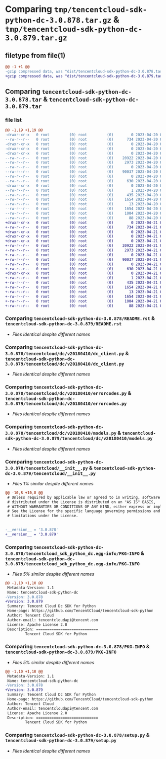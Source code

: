 # Comparing `tmp/tencentcloud-sdk-python-dc-3.0.878.tar.gz` & `tmp/tencentcloud-sdk-python-dc-3.0.879.tar.gz`

## filetype from file(1)

```diff
@@ -1 +1 @@
-gzip compressed data, was "dist/tencentcloud-sdk-python-dc-3.0.878.tar", last modified: Thu Apr 20 00:26:15 2023, max compression
+gzip compressed data, was "dist/tencentcloud-sdk-python-dc-3.0.879.tar", last modified: Fri Apr 21 00:42:46 2023, max compression
```

## Comparing `tencentcloud-sdk-python-dc-3.0.878.tar` & `tencentcloud-sdk-python-dc-3.0.879.tar`

### file list

```diff
@@ -1,19 +1,19 @@
-drwxr-xr-x   0 root         (0) root         (0)        0 2023-04-20 00:26:15.000000 tencentcloud-sdk-python-dc-3.0.878/
--rw-r--r--   0 root         (0) root         (0)      734 2023-04-20 00:26:15.000000 tencentcloud-sdk-python-dc-3.0.878/README.rst
-drwxr-xr-x   0 root         (0) root         (0)        0 2023-04-20 00:26:15.000000 tencentcloud-sdk-python-dc-3.0.878/tencentcloud/
-drwxr-xr-x   0 root         (0) root         (0)        0 2023-04-20 00:26:15.000000 tencentcloud-sdk-python-dc-3.0.878/tencentcloud/dc/
-drwxr-xr-x   0 root         (0) root         (0)        0 2023-04-20 00:26:15.000000 tencentcloud-sdk-python-dc-3.0.878/tencentcloud/dc/v20180410/
--rw-r--r--   0 root         (0) root         (0)    20922 2023-04-20 00:26:15.000000 tencentcloud-sdk-python-dc-3.0.878/tencentcloud/dc/v20180410/dc_client.py
--rw-r--r--   0 root         (0) root         (0)     2973 2023-04-20 00:26:15.000000 tencentcloud-sdk-python-dc-3.0.878/tencentcloud/dc/v20180410/errorcodes.py
--rw-r--r--   0 root         (0) root         (0)        0 2023-04-20 00:26:15.000000 tencentcloud-sdk-python-dc-3.0.878/tencentcloud/dc/v20180410/__init__.py
--rw-r--r--   0 root         (0) root         (0)    90037 2023-04-20 00:26:15.000000 tencentcloud-sdk-python-dc-3.0.878/tencentcloud/dc/v20180410/models.py
--rw-r--r--   0 root         (0) root         (0)        0 2023-04-20 00:26:15.000000 tencentcloud-sdk-python-dc-3.0.878/tencentcloud/dc/__init__.py
--rw-r--r--   0 root         (0) root         (0)      630 2023-04-20 00:26:15.000000 tencentcloud-sdk-python-dc-3.0.878/tencentcloud/__init__.py
-drwxr-xr-x   0 root         (0) root         (0)        0 2023-04-20 00:26:15.000000 tencentcloud-sdk-python-dc-3.0.878/tencentcloud_sdk_python_dc.egg-info/
--rw-r--r--   0 root         (0) root         (0)        1 2023-04-20 00:26:15.000000 tencentcloud-sdk-python-dc-3.0.878/tencentcloud_sdk_python_dc.egg-info/dependency_links.txt
--rw-r--r--   0 root         (0) root         (0)      435 2023-04-20 00:26:15.000000 tencentcloud-sdk-python-dc-3.0.878/tencentcloud_sdk_python_dc.egg-info/SOURCES.txt
--rw-r--r--   0 root         (0) root         (0)     1654 2023-04-20 00:26:15.000000 tencentcloud-sdk-python-dc-3.0.878/tencentcloud_sdk_python_dc.egg-info/PKG-INFO
--rw-r--r--   0 root         (0) root         (0)       13 2023-04-20 00:26:15.000000 tencentcloud-sdk-python-dc-3.0.878/tencentcloud_sdk_python_dc.egg-info/top_level.txt
--rw-r--r--   0 root         (0) root         (0)     1654 2023-04-20 00:26:15.000000 tencentcloud-sdk-python-dc-3.0.878/PKG-INFO
--rw-r--r--   0 root         (0) root         (0)     1004 2023-04-20 00:26:15.000000 tencentcloud-sdk-python-dc-3.0.878/setup.py
--rw-r--r--   0 root         (0) root         (0)       88 2023-04-20 00:26:15.000000 tencentcloud-sdk-python-dc-3.0.878/setup.cfg
+drwxr-xr-x   0 root         (0) root         (0)        0 2023-04-21 00:42:46.000000 tencentcloud-sdk-python-dc-3.0.879/
+-rw-r--r--   0 root         (0) root         (0)      734 2023-04-21 00:42:46.000000 tencentcloud-sdk-python-dc-3.0.879/README.rst
+drwxr-xr-x   0 root         (0) root         (0)        0 2023-04-21 00:42:46.000000 tencentcloud-sdk-python-dc-3.0.879/tencentcloud/
+drwxr-xr-x   0 root         (0) root         (0)        0 2023-04-21 00:42:46.000000 tencentcloud-sdk-python-dc-3.0.879/tencentcloud/dc/
+drwxr-xr-x   0 root         (0) root         (0)        0 2023-04-21 00:42:46.000000 tencentcloud-sdk-python-dc-3.0.879/tencentcloud/dc/v20180410/
+-rw-r--r--   0 root         (0) root         (0)    20922 2023-04-21 00:42:46.000000 tencentcloud-sdk-python-dc-3.0.879/tencentcloud/dc/v20180410/dc_client.py
+-rw-r--r--   0 root         (0) root         (0)     2973 2023-04-21 00:42:46.000000 tencentcloud-sdk-python-dc-3.0.879/tencentcloud/dc/v20180410/errorcodes.py
+-rw-r--r--   0 root         (0) root         (0)        0 2023-04-21 00:42:46.000000 tencentcloud-sdk-python-dc-3.0.879/tencentcloud/dc/v20180410/__init__.py
+-rw-r--r--   0 root         (0) root         (0)    90037 2023-04-21 00:42:46.000000 tencentcloud-sdk-python-dc-3.0.879/tencentcloud/dc/v20180410/models.py
+-rw-r--r--   0 root         (0) root         (0)        0 2023-04-21 00:42:46.000000 tencentcloud-sdk-python-dc-3.0.879/tencentcloud/dc/__init__.py
+-rw-r--r--   0 root         (0) root         (0)      630 2023-04-21 00:42:46.000000 tencentcloud-sdk-python-dc-3.0.879/tencentcloud/__init__.py
+drwxr-xr-x   0 root         (0) root         (0)        0 2023-04-21 00:42:46.000000 tencentcloud-sdk-python-dc-3.0.879/tencentcloud_sdk_python_dc.egg-info/
+-rw-r--r--   0 root         (0) root         (0)        1 2023-04-21 00:42:46.000000 tencentcloud-sdk-python-dc-3.0.879/tencentcloud_sdk_python_dc.egg-info/dependency_links.txt
+-rw-r--r--   0 root         (0) root         (0)      435 2023-04-21 00:42:46.000000 tencentcloud-sdk-python-dc-3.0.879/tencentcloud_sdk_python_dc.egg-info/SOURCES.txt
+-rw-r--r--   0 root         (0) root         (0)     1654 2023-04-21 00:42:46.000000 tencentcloud-sdk-python-dc-3.0.879/tencentcloud_sdk_python_dc.egg-info/PKG-INFO
+-rw-r--r--   0 root         (0) root         (0)       13 2023-04-21 00:42:46.000000 tencentcloud-sdk-python-dc-3.0.879/tencentcloud_sdk_python_dc.egg-info/top_level.txt
+-rw-r--r--   0 root         (0) root         (0)     1654 2023-04-21 00:42:46.000000 tencentcloud-sdk-python-dc-3.0.879/PKG-INFO
+-rw-r--r--   0 root         (0) root         (0)     1004 2023-04-21 00:42:46.000000 tencentcloud-sdk-python-dc-3.0.879/setup.py
+-rw-r--r--   0 root         (0) root         (0)       88 2023-04-21 00:42:46.000000 tencentcloud-sdk-python-dc-3.0.879/setup.cfg
```

### Comparing `tencentcloud-sdk-python-dc-3.0.878/README.rst` & `tencentcloud-sdk-python-dc-3.0.879/README.rst`

 * *Files identical despite different names*

### Comparing `tencentcloud-sdk-python-dc-3.0.878/tencentcloud/dc/v20180410/dc_client.py` & `tencentcloud-sdk-python-dc-3.0.879/tencentcloud/dc/v20180410/dc_client.py`

 * *Files identical despite different names*

### Comparing `tencentcloud-sdk-python-dc-3.0.878/tencentcloud/dc/v20180410/errorcodes.py` & `tencentcloud-sdk-python-dc-3.0.879/tencentcloud/dc/v20180410/errorcodes.py`

 * *Files identical despite different names*

### Comparing `tencentcloud-sdk-python-dc-3.0.878/tencentcloud/dc/v20180410/models.py` & `tencentcloud-sdk-python-dc-3.0.879/tencentcloud/dc/v20180410/models.py`

 * *Files identical despite different names*

### Comparing `tencentcloud-sdk-python-dc-3.0.878/tencentcloud/__init__.py` & `tencentcloud-sdk-python-dc-3.0.879/tencentcloud/__init__.py`

 * *Files 1% similar despite different names*

```diff
@@ -10,8 +10,8 @@
 # Unless required by applicable law or agreed to in writing, software
 # distributed under the License is distributed on an "AS IS" BASIS,
 # WITHOUT WARRANTIES OR CONDITIONS OF ANY KIND, either express or implied.
 # See the License for the specific language governing permissions and
 # limitations under the License.
 
 
-__version__ = '3.0.878'
+__version__ = '3.0.879'
```

### Comparing `tencentcloud-sdk-python-dc-3.0.878/tencentcloud_sdk_python_dc.egg-info/PKG-INFO` & `tencentcloud-sdk-python-dc-3.0.879/tencentcloud_sdk_python_dc.egg-info/PKG-INFO`

 * *Files 5% similar despite different names*

```diff
@@ -1,10 +1,10 @@
 Metadata-Version: 1.1
 Name: tencentcloud-sdk-python-dc
-Version: 3.0.878
+Version: 3.0.879
 Summary: Tencent Cloud Dc SDK for Python
 Home-page: https://github.com/TencentCloud/tencentcloud-sdk-python
 Author: Tencent Cloud
 Author-email: tencentcloudapi@tencent.com
 License: Apache License 2.0
 Description: ============================
         Tencent Cloud SDK for Python
```

### Comparing `tencentcloud-sdk-python-dc-3.0.878/PKG-INFO` & `tencentcloud-sdk-python-dc-3.0.879/PKG-INFO`

 * *Files 5% similar despite different names*

```diff
@@ -1,10 +1,10 @@
 Metadata-Version: 1.1
 Name: tencentcloud-sdk-python-dc
-Version: 3.0.878
+Version: 3.0.879
 Summary: Tencent Cloud Dc SDK for Python
 Home-page: https://github.com/TencentCloud/tencentcloud-sdk-python
 Author: Tencent Cloud
 Author-email: tencentcloudapi@tencent.com
 License: Apache License 2.0
 Description: ============================
         Tencent Cloud SDK for Python
```

### Comparing `tencentcloud-sdk-python-dc-3.0.878/setup.py` & `tencentcloud-sdk-python-dc-3.0.879/setup.py`

 * *Files identical despite different names*


